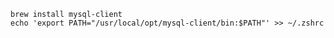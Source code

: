     brew install mysql-client
    echo 'export PATH="/usr/local/opt/mysql-client/bin:$PATH"' >> ~/.zshrc

